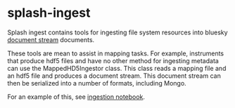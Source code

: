 # splash-ingest
Splash ingest contains tools for ingesting file system resources into bluesky [document stream](https://blueskyproject.io/event-model/) documents. 

These tools are mean to assist in mapping tasks. For example, instruments that produce hdf5 files and have no other method for ingesting metadata can use the MappedHD5Ingestor class. This class reads a mapping file and an hdf5 file and produces a document stream. This document stream can then be serialized into a number of formats, including Mongo.

For an example of this, see [ingestion notebook](examples/mapping_ingestor.ipynb).